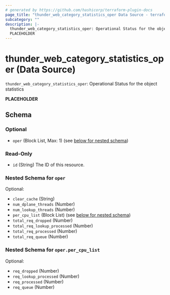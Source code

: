 ```yaml
---
# generated by https://github.com/hashicorp/terraform-plugin-docs
page_title: "thunder_web_category_statistics_oper Data Source - terraform-provider-thunder"
subcategory: ""
description: |-
  thunder_web_category_statistics_oper: Operational Status for the object statistics
  PLACEHOLDER
---
```


# thunder_web_category_statistics_oper (Data Source)

`thunder_web_category_statistics_oper`: Operational Status for the object statistics

__PLACEHOLDER__



<!-- schema generated by tfplugindocs -->
## Schema

### Optional

- `oper` (Block List, Max: 1) (see [below for nested schema](#nestedblock--oper))

### Read-Only

- `id` (String) The ID of this resource.

<a id="nestedblock--oper"></a>
### Nested Schema for `oper`

Optional:

- `clear_cache` (String)
- `num_dplane_threads` (Number)
- `num_lookup_threads` (Number)
- `per_cpu_list` (Block List) (see [below for nested schema](#nestedblock--oper--per_cpu_list))
- `total_req_dropped` (Number)
- `total_req_lookup_processed` (Number)
- `total_req_processed` (Number)
- `total_req_queue` (Number)

<a id="nestedblock--oper--per_cpu_list"></a>
### Nested Schema for `oper.per_cpu_list`

Optional:

- `req_dropped` (Number)
- `req_lookup_processed` (Number)
- `req_processed` (Number)
- `req_queue` (Number)


